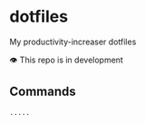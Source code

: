 # dotfiles

My productivity-increaser dotfiles

👁 This repo is in development

## Commands
```
.....

```



